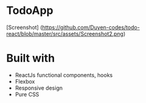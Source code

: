 # TodoApp

[Screenshot] (https://github.com/Duyen-codes/todo-react/blob/master/src/assets/Screenshot2.png)

# Built with

- ReactJs functional components, hooks
- Flexbox
- Responsive design
- Pure CSS
